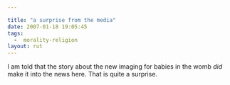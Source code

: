 ```yaml
---

title: "a surprise from the media"
date: 2007-01-18 19:05:45
tags:
  -  morality-religion
layout: rut
---
```


I am told that the story about the new imaging for babies in the womb <em>did</em> make it into the news here.  That is quite a surprise. 

